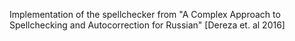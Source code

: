 Implementation of the spellchecker from "A Complex Approach to Spellchecking and Autocorrection for Russian" [Dereza et. al 2016]
